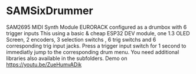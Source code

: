 # SAMSixDrummer
SAM2695 MIDI Synth Module EURORACK configured as a drumbox with 6 trigger inputs
This using a basic & cheap ESP32 DEV module, one 1.3 OLED Screen, 2 encoders, 3 selection switchs , 6 trig switchs and 6 corresponding trig input jacks. Press a trigger input switch for 1 second to immediatly jump to the corresponding drum menu.
You need additional libraries also available in the subfolders.
Demo on https://youtu.be/ZueHumvADik


